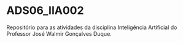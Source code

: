 # ADS06_IIA002
Repositório para as atividades da disciplina Inteligência Artificial do Professor José Walmir Gonçalves Duque.
